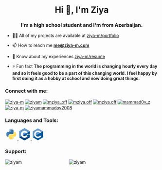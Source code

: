 <h1 align="center">Hi 👋, I'm Ziya</h1>
<h3 align="center">I'm a high school student and I'm from Azerbaijan.</h3>


- 👨‍💻 All of my projects are available at [ziya-m/portfolio](ziya-m/portfolio)

- 📫 How to reach me **me@ziya-m.com**

- 📄 Know about my experiences [ziya-m/resume](ziya-m/resume)

- ⚡ Fun fact **The programming in the world is changing hourly every day and so it feels good to be a part of this changing world. I feel happy by first doing it as a hobby at school and now doing great things.**



<h3 align="left">Connect with me:</h3>
<p align="left">
<a href="https://codepen.io/ziya-m" target="blank"><img align="center" src="https://raw.githubusercontent.com/rahuldkjain/github-profile-readme-generator/master/src/images/icons/Social/codepen.svg" alt="ziya-m" height="30" width="40" /></a>
<a href="https://dev.to/ziyam" target="blank"><img align="center" src="https://raw.githubusercontent.com/rahuldkjain/github-profile-readme-generator/master/src/images/icons/Social/devto.svg" alt="ziyam" height="30" width="40" /></a>
<a href="https://twitter.com/mziya_off" target="blank"><img align="center" src="https://raw.githubusercontent.com/rahuldkjain/github-profile-readme-generator/master/src/images/icons/Social/twitter.svg" alt="mziya_off" height="30" width="40" /></a>
<a href="https://linkedin.com/in/mziya.off" target="blank"><img align="center" src="https://raw.githubusercontent.com/rahuldkjain/github-profile-readme-generator/master/src/images/icons/Social/linked-in-alt.svg" alt="mziya.off" height="30" width="40" /></a>
<a href="https://fb.com/mziya.off" target="blank"><img align="center" src="https://raw.githubusercontent.com/rahuldkjain/github-profile-readme-generator/master/src/images/icons/Social/facebook.svg" alt="mziya.off" height="30" width="40" /></a>
<a href="https://instagram.com/mammad0v_z" target="blank"><img align="center" src="https://raw.githubusercontent.com/rahuldkjain/github-profile-readme-generator/master/src/images/icons/Social/instagram.svg" alt="mammad0v_z" height="30" width="40" /></a>
<a href="https://www.youtube.com/c/ziya-m" target="blank"><img align="center" src="https://raw.githubusercontent.com/rahuldkjain/github-profile-readme-generator/master/src/images/icons/Social/youtube.svg" alt="ziya-m" height="30" width="40" /></a>
<a href="https://codeforces.com/profile/ziyamammadov2008" target="blank"><img align="center" src="https://raw.githubusercontent.com/rahuldkjain/github-profile-readme-generator/master/src/images/icons/Social/codeforces.svg" alt="ziyamammadov2008" height="30" width="40" /></a>
</p>

<h3 align="left">Languages and Tools:</h3>
<p align="left">
  <a href="https://www.python.org" target="_blank" rel="noreferrer"> <img src="https://raw.githubusercontent.com/devicons/devicon/master/icons/python/python-original.svg" alt="python" width="40" height="40"/> </a>
  <a href="https://www.w3schools.com/cpp/" target="_blank" rel="noreferrer"> <img src="https://raw.githubusercontent.com/devicons/devicon/master/icons/cplusplus/cplusplus-original.svg" alt="cplusplus" width="40" height="40"/> </a>
  <a href="https://www.cprogramming.com/" target="_blank" rel="noreferrer"> <img src="https://raw.githubusercontent.com/devicons/devicon/master/icons/c/c-original.svg" alt="c" width="40" height="40"/> </a>
</p>

<h3 align="left">Support:</h3>
<p><a href="https://www.buymeacoffee.com/ziyam"> <img align="left" src="https://cdn.buymeacoffee.com/buttons/v2/default-yellow.png" height="50" width="210" alt="ziyam" /></a><a href="https://ko-fi.com/ziyam"> <img align="left" src="https://cdn.ko-fi.com/cdn/kofi3.png?v=3" height="50" width="210" alt="ziyam" /></a></p><br><br>
<br><br><br>

